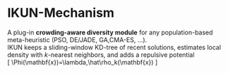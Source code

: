 # IKUN-Mechanism

A plug-in **crowding-aware diversity module** for any population-based meta-heuristic (PSO, DE/JADE, GA,CMA-ES, …).  
IKUN keeps a sliding-window KD-tree of recent solutions, estimates local density with *k*-nearest neighbors, and adds a repulsive potential  
\[
\Phi(\mathbf{x})=\lambda\,\hat\rho_k(\mathbf{x})
\]
